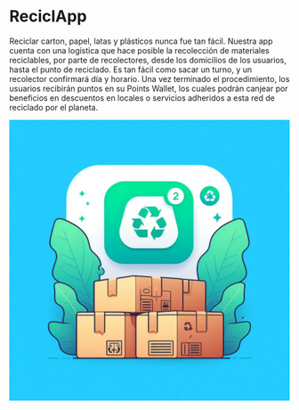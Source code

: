 
# ReciclApp

Reciclar carton, papel, latas y plásticos nunca fue tan fácil. 
Nuestra app cuenta con una logística que hace posible la recolección de materiales reciclables, por parte de recolectores, desde los domicilios de los usuarios, hasta el punto de reciclado.
Es tan fácil como sacar un turno, y un recolector confirmará día y horario. Una vez terminado el procedimiento, los usuarios recibirán puntos en su Points Wallet, los cuales podrán canjear por beneficios en descuentos en locales o servicios adheridos a esta red de reciclado por el planeta.


![Logo](https://github.com/Micromundofede22/ReciclApp/blob/main/src/public/logo.jpeg)

